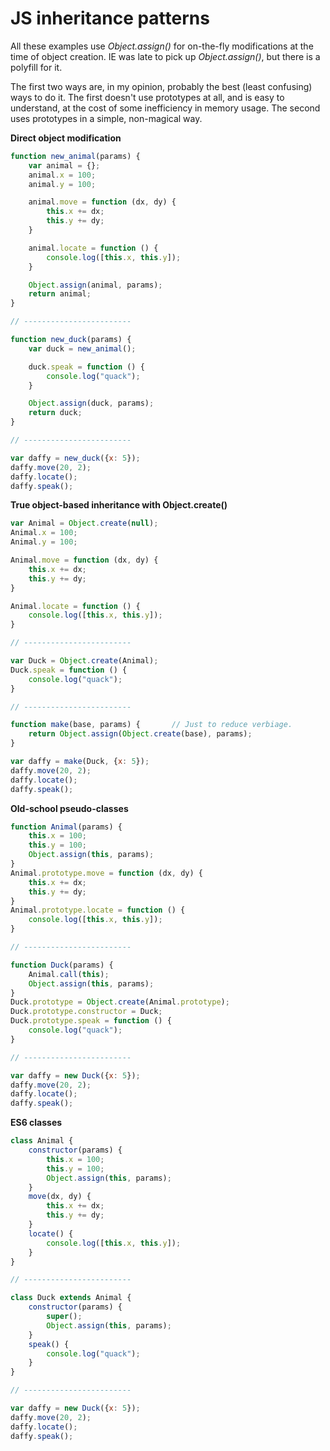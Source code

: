 # JS inheritance patterns

All these examples use *Object.assign()* for on-the-fly modifications at the time of object creation. IE was late to pick up *Object.assign()*, but there is a polyfill for it.

The first two ways are, in my opinion, probably the best (least confusing) ways to do it. The first doesn't use prototypes at all, and is easy to understand, at the cost of some inefficiency in memory usage. The second uses prototypes in a simple, non-magical way.

__Direct object modification__

```javascript
function new_animal(params) {
    var animal = {};
    animal.x = 100;
    animal.y = 100;

    animal.move = function (dx, dy) {
        this.x += dx;
        this.y += dy;
    }

    animal.locate = function () {
        console.log([this.x, this.y]);
    }

    Object.assign(animal, params);
    return animal;
}

// ------------------------

function new_duck(params) {
    var duck = new_animal();

    duck.speak = function () {
        console.log("quack");
    }

    Object.assign(duck, params);
    return duck;
}

// ------------------------

var daffy = new_duck({x: 5});
daffy.move(20, 2);
daffy.locate();
daffy.speak();
```

__True object-based inheritance with Object.create()__

```javascript
var Animal = Object.create(null);
Animal.x = 100;
Animal.y = 100;

Animal.move = function (dx, dy) {
    this.x += dx;
    this.y += dy;
}

Animal.locate = function () {
    console.log([this.x, this.y]);
}

// ------------------------

var Duck = Object.create(Animal);
Duck.speak = function () {
    console.log("quack");
}

// ------------------------

function make(base, params) {       // Just to reduce verbiage.
    return Object.assign(Object.create(base), params);
}

var daffy = make(Duck, {x: 5});
daffy.move(20, 2);
daffy.locate();
daffy.speak();
```

__Old-school pseudo-classes__

```javascript
function Animal(params) {
    this.x = 100;
    this.y = 100;
    Object.assign(this, params);
}
Animal.prototype.move = function (dx, dy) {
    this.x += dx;
    this.y += dy;
}
Animal.prototype.locate = function () {
    console.log([this.x, this.y]);
}

// ------------------------

function Duck(params) {
    Animal.call(this);
    Object.assign(this, params);
}
Duck.prototype = Object.create(Animal.prototype);
Duck.prototype.constructor = Duck;
Duck.prototype.speak = function () {
    console.log("quack");
}

// ------------------------

var daffy = new Duck({x: 5});
daffy.move(20, 2);
daffy.locate();
daffy.speak();
```

__ES6 classes__

```javascript
class Animal {
    constructor(params) {
        this.x = 100;
        this.y = 100;
        Object.assign(this, params);
    }
    move(dx, dy) {
        this.x += dx;
        this.y += dy;
    }
    locate() {
        console.log([this.x, this.y]);
    }
}

// ------------------------

class Duck extends Animal {
    constructor(params) {
        super();
        Object.assign(this, params);
    }
    speak() {
        console.log("quack");
    }
}

// ------------------------

var daffy = new Duck({x: 5});
daffy.move(20, 2);
daffy.locate();
daffy.speak();
```

